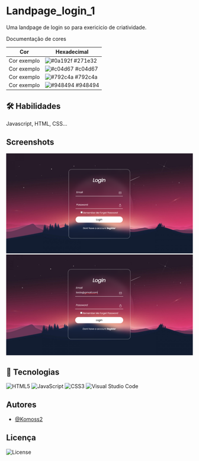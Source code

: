 
# Landpage_login_1

Uma landpage de login so para exericicio de criatividade.


 Documentação de cores

| Cor               | Hexadecimal                                                |
| ----------------- | ---------------------------------------------------------------- |
| Cor exemplo       | ![#0a192f](https://via.placeholder.com/10/271e32?text=+) #271e32 |
| Cor exemplo       | ![#c04d67](https://via.placeholder.com/10/c04d67?text=+) #c04d67 |
| Cor exemplo       | ![#792c4a](https://via.placeholder.com/10/792c4a?text=+) #792c4a |
| Cor exemplo       | ![#948494](https://via.placeholder.com/10/948494?text=+) #948494 |




## 🛠 Habilidades
Javascript, HTML, CSS...


## Screenshots

![App Screenshot](src/print_1.png)
![App Screenshot](src/print_2.png)


## 🔗 Tecnologias
![HTML5](https://img.shields.io/badge/html5-%23E34F26.svg?style=for-the-badge&logo=html5&logoColor=white)
![JavaScript](https://img.shields.io/badge/javascript-%23323330.svg?style=for-the-badge&logo=javascript&logoColor=%23F7DF1E)
![CSS3](https://img.shields.io/badge/css3-%231572B6.svg?style=for-the-badge&logo=css3&logoColor=white)
![Visual Studio Code](https://img.shields.io/badge/Visual%20Studio%20Code-0078d7.svg?style=for-the-badge&logo=visual-studio-code&logoColor=white)


## Autores

- [@Komoss2](https://www.github.com/Kosmoss2)


## Licença

![License](https://choosealicense.com/licenses/mit/<SUBJECT>-<MIT>-<green>.svg)



